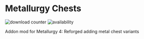 # Metallurgy Chests
![download counter](https://cf.way2muchnoise.eu/full_metallurgy-chests_downloads.svg) 
![availability](https://cf.way2muchnoise.eu/versions/metallurgy-chests_all.svg)

Addon mod for Metallurgy 4: Reforged adding metal chest variants
